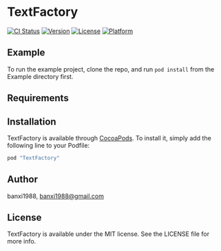 # TextFactory

[![CI Status](http://img.shields.io/travis/banxi1988/TextFactory.svg?style=flat)](https://travis-ci.org/banxi1988/TextFactory)
[![Version](https://img.shields.io/cocoapods/v/TextFactory.svg?style=flat)](http://cocoapods.org/pods/TextFactory)
[![License](https://img.shields.io/cocoapods/l/TextFactory.svg?style=flat)](http://cocoapods.org/pods/TextFactory)
[![Platform](https://img.shields.io/cocoapods/p/TextFactory.svg?style=flat)](http://cocoapods.org/pods/TextFactory)

## Example

To run the example project, clone the repo, and run `pod install` from the Example directory first.

## Requirements

## Installation

TextFactory is available through [CocoaPods](http://cocoapods.org). To install
it, simply add the following line to your Podfile:

```ruby
pod "TextFactory"
```

## Author

banxi1988, banxi1988@gmail.com

## License

TextFactory is available under the MIT license. See the LICENSE file for more info.
